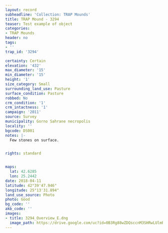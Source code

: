 ```yaml
---
layout: record
subheadline: 'Collection: TRAP Mounds'
title: TRAP Mound - 3294
teaser: Test example of object
categories:
- TRAP Mounds
header: no
tags:
- ''
trap_id: '3294'

certainty: Certain
elevation: '432'
max_diameter: '15'
min_diameter: '15'
height: '1'
size_category: Small
surrounding_land_use: Pasture
surface_condition: Pasture
robbed: No
crm_condition: '1'
crm_intactness: '1'
campaign: '2011'
source: Survey
municipality: Gorno Sahrane necropolis
locality: ''
bgcode: DS001
notes: |-
  Few stones on surface.


rights: standard


maps:
  lat: 42.6285
  lon: 25.2442
date: 2018-04-11
latitude: 42°39'47.946"
longitude: 25°13'31.894"
land_use_source: Photo
photo: Good
bg_code: ''
akb_code: ''
images:
- title: 3294_Overview_E.dng
  image_path: https://drive.google.com/uc?id=0B3Rg88wZDQsccnM3SHRwLUlmRnc
---
```

